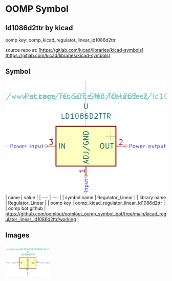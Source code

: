 # OOMP Symbol  
## ld1086d2ttr  by kicad  
  
oomp key: oomp_kicad_regulator_linear_ld1086d2ttr  
  
source repo at: [https://gitlab.com/kicad/libraries/kicad-symbols](https://gitlab.com/kicad/libraries/kicad-symbols)  
## Symbol  
  
[![working.png](working_600.png)](working.png)  
| name | value | 
| --- | --- | 
| symbol name | Regulator_Linear | 
| library name | Regulator_Linear | 
| oomp key | oomp_kicad_regulator_linear_ld1086d2ttr | 
| oomp bot github | https://github.com/oomlout/oomlout_oomp_symbol_bot/tree/main/kicad_regulator_linear_ld1086d2ttr/working | 
## Images  
  
[![working.png](working_140.png)](working.png)  
